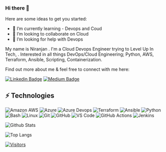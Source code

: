 ### Hi there 👋

<!--
**computedev/computedev** is a ✨ _special_ ✨ repository because its `README.md` (this file) appears on your GitHub profile.
-->

Here are some ideas to get you started:

<!-- - 🔭 I’m currently working on -->
- 🌱 I’m currently learning - Devops and Coud
- 👯 I’m looking to collaborate on Cloud 
- 🤔 I’m looking for help with Devops 
<!-- - 💬 Ask me about ... 
- 📫 How to reach me: ...
- 😄 Pronouns: ...
- ⚡ Fun fact: ...-->


<!-- Introduce yourself and give a brief introduction about yourself here.  Also include what tech you're interested in and what you are currently learning -->
My name is Niranjan . I'm a Cloud Devops Engineer trying to  Level Up In Tech, . Interested in all things DevOps/Cloud Engineering; Python, AWS, Terraform, Ansible, Scripting, Containerization.

Find out more about me & feel free to connect with me here:

<!-- Replace the fields below with the information requested. Remember to remove the encapsulating <> characters. For spaces in names, use %20 (e.g. Broadus%20Palmer) -->

[![Linkedin Badge](https://img.shields.io/badge/Niranjan-blue?style=for-the-badge&logo=Linkedin&logoColor=white&link=https://www.linkedin.com/in/niranjan-s/)](https://www.linkedin.com/in/niranjan-s/)
[![Medium Badge](https://img.shields.io/badge/Niranjan-12100E?style=for-the-badge&logo=medium&logoColor=white&linkhttps://medium.com/@cloudeng)](https://medium.com/@cloudeng/)
<!-- [![Gmail Badge](https://img.shields.io/badge/-email@gmail.com-c14438?style=for-the-badge&logo=Gmail&logoColor=white&link=mailto:krisaff@gmail.com)](mailto:email@gmail.com) -->

## ⚡ Technologies

<!-- Check out the Badges folder for more badges -->

![Amazon AWS](https://img.shields.io/badge/Amazon%20AWS-232F3E?style=for-the-badge&logo=amazon-aws)
![Azure](https://img.shields.io/badge/Microsoft%20Azure-0078D4.svg?style=for-the-badge&logo=Microsoft-Azure&logoColor=white)
![Azure Devops](https://img.shields.io/badge/Azure%20DevOps-0078D7.svg?style=for-the-badge&logo=Azure-DevOps&logoColor=white)
![Terraform](https://img.shields.io/badge/terraform-%235835CC.svg?style=for-the-badge&logo=terraform&logoColor=white)
![Ansible](https://img.shields.io/badge/Ansible-000000?style=for-the-badge&logo=ansible&logoColor=white)
![Python](https://img.shields.io/badge/Python-FFD43B?style=for-the-badge&logo=python&logoColor=blue)
![Bash](https://img.shields.io/badge/BASH-4EAA25?style=for-the-badge&logo=gnubash&logoColor=white)
![Linux](https://img.shields.io/badge/Linux-FCC624?style=for-the-badge&logo=linux&logoColor=black)
![Git](https://img.shields.io/badge/Git-F05032.svg?style=for-the-badge&logo=Git&logoColor=white)
![GitHub](https://img.shields.io/badge/-GitHub-181717?style=for-the-badge&logo=github)
![VS Code](https://img.shields.io/badge/VSCode-0078D4?style=for-the-badge&logo=visual%20studio%20code&logoColor=white)
![GitHub Actions](https://img.shields.io/badge/GitHub_Actions-2088FF?style=for-the-badge&logo=github-actions&logoColor=white)
![Jenkins](https://img.shields.io/badge/Jenkins-D24939?style=for-the-badge&logo=Jenkins&logoColor=white)
<!-- ![Django](https://img.shields.io/badge/django-%23092E20.svg?style=for-the-badge&logo=django&logoColor=white)
![Gunicorn](https://img.shields.io/badge/gunicorn-%298729.svg?style=for-the-badge&logo=gunicorn&logoColor=white) -->
<!-- ![Nginx](https://img.shields.io/badge/nginx-%23009639.svg?style=for-the-badge&logo=nginx&logoColor=white)
![Trello](https://img.shields.io/badge/Trello-%23026AA7.svg?style=for-the-badge&logo=Trello&logoColor=white) -->
<!-- ![Sublime Text](https://img.shields.io/badge/sublime_text-%23575757.svg?&style=for-the-badge&logo=sublime-text&logoColor=important) -->
<!-- ![Kubernetes](https://img.shields.io/badge/kubernetes-326ce5.svg?&style=for-the-badge&logo=kubernetes&logoColor=white) -->
<!-- ![Docker](https://img.shields.io/badge/docker-%230db7ed.svg?style=for-the-badge&logo=docker&logoColor=white) -->

<!-- ![Gists](https://gists-readme.yizack.com/api?user=computedev) -->

<!-- Replace the fields below with the information requested. Remember to remove the encapsulating <> characters. -->

![Github Stats](https://github-readme-stats.vercel.app/api?username=computedev&count_private=true&show_icons=true&include_all_commits=true)

![Top Langs](https://github-readme-stats.vercel.app/api/top-langs/?username=KrisAff84&hide=TeX&layout=compact)


[![Visitors](https://api.visitorbadge.io/api/visitors?path=computedev%computedev&label=VISITORS&countColor=%23263759)](https://visitorbadge.io/status?path=computedev%computedev)

